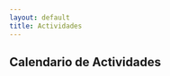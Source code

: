 ```yaml
---
layout: default
title: Actividades
---
```


<h2>Calendario de Actividades</h2>
<div id="calendario"></div>

<!-- Este script carga el calendario -->
<script src="/assets/js/calendario.js"></script>
<link rel="stylesheet" href="/assets/css/calendario.css">
